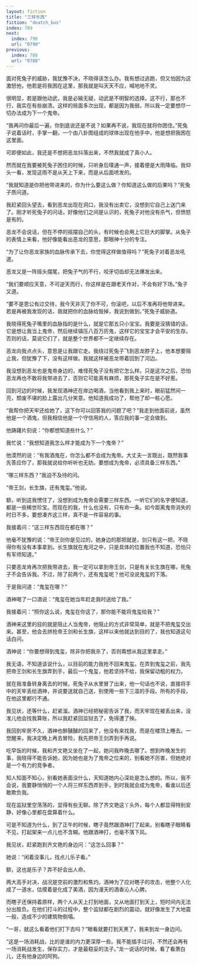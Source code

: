 ```yaml
---
layout: fiction
title: "三样东西"
fiction: "deatch_bus"
index: 789
next:
  index: 790
  url: "0790"
previous:
  index: 788
  url: "0788"
---
```

面对死兔子的威胁，我犹豫不决，不晓得该怎么办。我有想过逃跑，但又怕因为这激怒他，他若是将我困在这里，那我就是叫天天不应，喊地地不灵。

很明显，若是跟他动武，我是必输无疑，动武是不明智的选择。这不行，那也不行，我实在有些崩溃。这样的局面多次出现，都是因为我弱，所以我一定要想尽一切办法成为下一个鬼帝。

“我再问你最后一遍，你到底说还是不说？如果再不说，我现在就将你困住。”死兔子说着话时，手掌一翻，一个由八卦图组成的球体出现在他手中，他是想把我困在这里面。

可即便如此，我还是不想把恶龙抖落出来，不然我就成了真小人。

然而就在我要被死兔子困住的时候，只听身后噗通一声，接着便是大雨降临。我仰头一看，发现这雨不是从天上下来，而是从后面喷发的。

“我就知道是你把他带进来的，你为什么要这么做？你知道这么做的后果吗？”死兔子质问道。

我赶紧回头望去，看到恶龙出现在洞口，我没有出卖它，没想到它自己上送门来了。刚才听死兔子的问话，好像他们之间是认识的，死兔子对他没有杀气，但愤怒是有的。

恶龙不会说话，但在不停的摇摆自己的头，有时候也会用上它巨大的脚掌。从兔子的表情上来看，他好像能看出恶龙的意思，那眼神十分的专注。

“为了让你恶龙家族的血脉传承下去，你觉得这样做值得吗？”死兔子对着恶龙吼道。

恶龙又是一阵摇头摆尾，把兔子气的不行，咬牙切齿却无法爆发出来。

“我们要顺应天意，不可逆天而行，你这样是在跟老天作对，不会有好下场。”兔子又道。

“要不是恩公有过交待，我今天非灭了你不可，你滚吧，以后不准再将他带进来。若是再被我发现的话，我就把你的血脉给毁掉，我说到做到。”死兔子威胁道。

我晓得死兔子嘴里的血脉指的是什么，就是它那五只小宝宝。我要是没猜错的话，它是想让我当上鬼帝，然后继续镇压八百万厉鬼，这样它的宝宝才会平安的生存。否则的话，莫说它们了，就是整个世界都不一定继续存在。

恶龙向我点点头，意思是让我跟它走。我绕过死兔子飞到恶龙脖子上，他本想要阻止我，但犹豫了下，没有这样做。我就这样被恶龙带着回到了河边。

我没想到恶龙也是鬼帝身边的，难怪死兔子没有把它怎么样。只是这次之后，恐怕恶龙再也不敢将我带进去了，否则它可能真有麻烦，那死兔子实在是不好惹。

回到河边的时候，我发现酒神还在岸边喝酒，当他看到我上来时，眼前猛然间一亮，颓废不堪的脸上露出几分笑意。他知道我成功了，帮他了却一桩心愿。

“我帮你把天牢还给她了，这下你可以回答我的问题了吧？”我走到他面前说，虽然他是一个酒鬼，但我相信他是一个守信用的人，答应我的事一定会做到。

他踌躇片刻说：“你都想知道些什么？”

我忙说：“我想知道我怎么样才能成为下一个鬼帝？”

他漠然的说：“有我酒鬼在，你怎么都不会成为鬼帝。大丈夫一言既出，既然我事先答应你了，那我就说给你听听也无妨。要想成为鬼帝，必须具备三样东西。”

“哪三样东西？”我迫不及待的问。

“帝王剑，长生旗，还有鬼玺。”他说。

额，听到这我愣住了，没想到成为鬼帝会需要三样东西。一听它们的名字便知道，都是一些稀世珍宝。而现在的我，什么也没有，只有命一条。如今距离鬼帝消失的时日不多，要想凑齐这三样，真不是一件容易的事。

我接着问：“这三样东西现在都在哪？”

他毫不犹豫的说：“帝王剑你是见过的，她身边的那把就是，剑只有这一把，不晓得你有没有本事拿到。长生旗就在鬼河之中，只是具体的位置我也不知道，恐怕只有军师知道。”

只要恶龙肯再次把我带进去，我一定可以拿到帝王剑，只是有关长生旗在哪，死兔子不会告诉我。不过，除了前两个，还有鬼玺呢？他可没说鬼玺的下落。

于是我问道：“鬼玺在哪？”

酒神喝了一口酒说：“鬼玺在她当年赶走我时送给了我。”

我接着问：“照你这么说，鬼玺在你这了，那你能不能将鬼玺给我？”

酒神来这里的目的就是阻止人当鬼帝，他阻止的方式非常简单，就是不把鬼玺交出来。甚至，他会去拼抢帝王剑和长生旗，这样以来他就达到目的了，我也知道这句话白问。

酒神说：“你要想得到鬼玺，除非你把我杀了，否则甭想从我这里拿走。”

我无语，不知道该说什么，以目前的能力我抢不回来鬼玺。在弄到鬼玺之前，我先把帝王剑和长生旗弄到手，最后一个鬼玺，他若坚持不给，我保留动粗的权力。

就在我准备转身离去的时候，死兔子从水里冒了出来，他一句话也不说，直接将手中的天牢丢给酒神，并说要送就自己送，别使用一些下三滥的手段。所有的手段，在他这里都行不通。

我见状，还等什么，赶紧溜。酒神已经把秘密告诉了我，而天牢现在被丢出来，没准儿他会找我算账，所以我赶紧回监狱去了，免得遭了殃。

我回到牢房不久，酒神也醉醺醺的回来了，他没有来找我，而是在楼顶上睡去。一觉醒来，我决定晚上再去冒险，我先把帝王剑弄到手再说。

吃早饭的时候，我和齐文艳又坐在了一起，她问我昨晚去哪了。想到昨晚发生的事，我晓得不能告诉她，因为她也是为了鬼帝之位来的，别看她不厉害，但她绝对是一个有力的竞争者。

知人知面不知心，别看她表面没什么，天知道她内心深处是怎么想的。所以，我不会说，我要静悄悄的一个人将三样东西弄到手，到时我就会成为鬼帝，看谁以后还敢欺负我。

现在监狱里空荡荡的，显得有些无聊。除了齐文艳这丫头外，每个人都显得特别安静，好像心里都在盘算着什么。

可是不知道为什么，到了正午的时候，瞎子竟然跟酒神打了起来。别看瞎子眼睛看不见，打起架来一点儿也不含糊。他跟酒神打，也毫不落下风。

我见状，赶紧跑到齐文艳的身边问：“这怎么回事？”

她说：“闲着没事儿，找点儿乐子看。”

额，这也是乐子？弄不好会出人命。

两大高手对决，战况是空前的激烈和焦灼。酒神为了应对瞎子的攻击，他整个人化成了一道水，估摸着是化成了美酒，因为漫天的酒香沁人心脾。

而瞎子还保持着原样，两个人从天上打到地面，又从地面打到天上，短时间内无法分出胜负。在他们打斗的过程中，整个监狱都在剧烈的震动，就好像发生了大地震一般，造成不少的建筑物倒塌。

“一哥，就这么看着他们打下去吗？”眼看就要打到天黑了，我来到龙一身边问。

“这是一场消耗战，比的是谁的内力更深厚一些。我不能插手过问，不然还会再有一场消耗战发生，保存实力，才是最稳妥的法子。”龙一说话的时候，看了看萧白儿，还有他身边的阿狗。